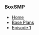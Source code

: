 ### BoxSMP

- [Home](%WEBPATH%/projects/boxsmp/)
- [Base Plans](%WEBPATH%/projects/boxsmp/base-plans)
- [Episode 1](%WEBPATH%/projects/boxsmp/episode-1)
